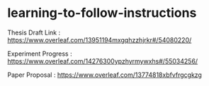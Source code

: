 # learning-to-follow-instructions

Thesis Draft Link : https://www.overleaf.com/13951194mxgqhzzhjrkr#/54080220/

Experiment Progress : https://www.overleaf.com/14276300ypzhyrmywxhs#/55034256/

Paper Proposal : https://www.overleaf.com/13774818xbfvfrgcgkzg
